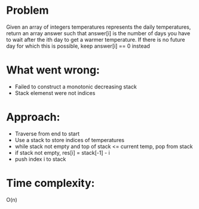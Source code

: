 # Problem
Given an array of integers temperatures represents the daily temperatures, return an array answer such that answer[i] is the number of days you have to wait after the ith day to get a warmer temperature. If there is no future day for which this is possible, keep answer[i] == 0 instead

# What went wrong:
- Failed to construct a monotonic decreasing stack
- Stack elemenst were not indices

# Approach:
- Traverse from end to start
- Use a stack to store indices of temperatures
- while stack not empty and top of stack <= current temp, pop from stack
- if stack not empty, res[i] = stack[-1] - i
- push index i to stack

# Time complexity:
O(n) 